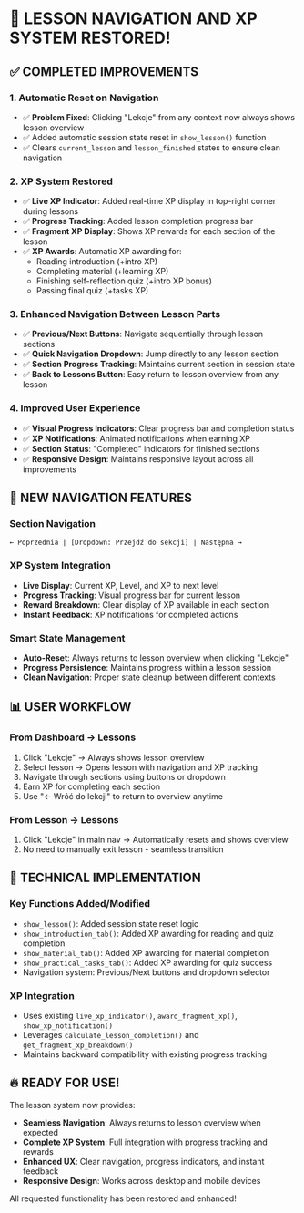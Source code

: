 # 🎉 LESSON NAVIGATION AND XP SYSTEM RESTORED!

## ✅ COMPLETED IMPROVEMENTS

### 1. **Automatic Reset on Navigation**
- ✅ **Problem Fixed**: Clicking "Lekcje" from any context now always shows lesson overview
- ✅ Added automatic session state reset in `show_lesson()` function
- ✅ Clears `current_lesson` and `lesson_finished` states to ensure clean navigation

### 2. **XP System Restored**
- ✅ **Live XP Indicator**: Added real-time XP display in top-right corner during lessons
- ✅ **Progress Tracking**: Added lesson completion progress bar
- ✅ **Fragment XP Display**: Shows XP rewards for each section of the lesson
- ✅ **XP Awards**: Automatic XP awarding for:
  - Reading introduction (+intro XP)
  - Completing material (+learning XP) 
  - Finishing self-reflection quiz (+intro XP bonus)
  - Passing final quiz (+tasks XP)

### 3. **Enhanced Navigation Between Lesson Parts**
- ✅ **Previous/Next Buttons**: Navigate sequentially through lesson sections
- ✅ **Quick Navigation Dropdown**: Jump directly to any lesson section
- ✅ **Section Progress Tracking**: Maintains current section in session state
- ✅ **Back to Lessons Button**: Easy return to lesson overview from any lesson

### 4. **Improved User Experience**
- ✅ **Visual Progress Indicators**: Clear progress bar and completion status
- ✅ **XP Notifications**: Animated notifications when earning XP
- ✅ **Section Status**: "Completed" indicators for finished sections
- ✅ **Responsive Design**: Maintains responsive layout across all improvements

## 🚀 NEW NAVIGATION FEATURES

### **Section Navigation**
```
← Poprzednia | [Dropdown: Przejdź do sekcji] | Następna →
```

### **XP System Integration**
- **Live Display**: Current XP, Level, and XP to next level
- **Progress Tracking**: Visual progress bar for current lesson
- **Reward Breakdown**: Clear display of XP available in each section
- **Instant Feedback**: XP notifications for completed actions

### **Smart State Management**
- **Auto-Reset**: Always returns to lesson overview when clicking "Lekcje"
- **Progress Persistence**: Maintains progress within a lesson session
- **Clean Navigation**: Proper state cleanup between different contexts

## 📊 USER WORKFLOW

### **From Dashboard → Lessons**
1. Click "Lekcje" → Always shows lesson overview
2. Select lesson → Opens lesson with navigation and XP tracking
3. Navigate through sections using buttons or dropdown
4. Earn XP for completing each section
5. Use "← Wróć do lekcji" to return to overview anytime

### **From Lesson → Lessons**
1. Click "Lekcje" in main nav → Automatically resets and shows overview
2. No need to manually exit lesson - seamless transition

## 🎯 TECHNICAL IMPLEMENTATION

### **Key Functions Added/Modified**
- `show_lesson()`: Added session state reset logic
- `show_introduction_tab()`: Added XP awarding for reading and quiz completion
- `show_material_tab()`: Added XP awarding for material completion
- `show_practical_tasks_tab()`: Added XP awarding for quiz success
- Navigation system: Previous/Next buttons and dropdown selector

### **XP Integration**
- Uses existing `live_xp_indicator()`, `award_fragment_xp()`, `show_xp_notification()`
- Leverages `calculate_lesson_completion()` and `get_fragment_xp_breakdown()`
- Maintains backward compatibility with existing progress tracking

## 🔥 READY FOR USE!

The lesson system now provides:
- **Seamless Navigation**: Always returns to lesson overview when expected
- **Complete XP System**: Full integration with progress tracking and rewards
- **Enhanced UX**: Clear navigation, progress indicators, and instant feedback
- **Responsive Design**: Works across desktop and mobile devices

All requested functionality has been restored and enhanced!
